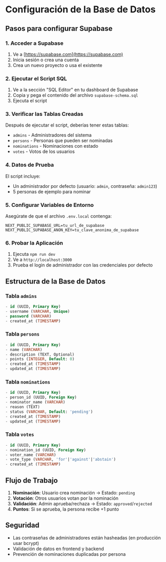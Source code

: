 # Configuración de la Base de Datos

## Pasos para configurar Supabase

### 1. Acceder a Supabase
1. Ve a [https://supabase.com](https://supabase.com)
2. Inicia sesión o crea una cuenta
3. Crea un nuevo proyecto o usa el existente

### 2. Ejecutar el Script SQL
1. Ve a la sección "SQL Editor" en tu dashboard de Supabase
2. Copia y pega el contenido del archivo `supabase-schema.sql`
3. Ejecuta el script

### 3. Verificar las Tablas Creadas
Después de ejecutar el script, deberías tener estas tablas:
- `admins` - Administradores del sistema
- `persons` - Personas que pueden ser nominadas
- `nominations` - Nominaciones con estado
- `votes` - Votos de los usuarios

### 4. Datos de Prueba
El script incluye:
- Un administrador por defecto (usuario: `admin`, contraseña: `admin123`)
- 5 personas de ejemplo para nominar

### 5. Configurar Variables de Entorno
Asegúrate de que el archivo `.env.local` contenga:
```env
NEXT_PUBLIC_SUPABASE_URL=tu_url_de_supabase
NEXT_PUBLIC_SUPABASE_ANON_KEY=tu_clave_anonima_de_supabase
```

### 6. Probar la Aplicación
1. Ejecuta `npm run dev`
2. Ve a `http://localhost:3000`
3. Prueba el login de administrador con las credenciales por defecto

## Estructura de la Base de Datos

### Tabla `admins`
```sql
- id (UUID, Primary Key)
- username (VARCHAR, Unique)
- password (VARCHAR)
- created_at (TIMESTAMP)
```

### Tabla `persons`
```sql
- id (UUID, Primary Key)
- name (VARCHAR)
- description (TEXT, Optional)
- points (INTEGER, Default: 0)
- created_at (TIMESTAMP)
- updated_at (TIMESTAMP)
```

### Tabla `nominations`
```sql
- id (UUID, Primary Key)
- person_id (UUID, Foreign Key)
- nominator_name (VARCHAR)
- reason (TEXT)
- status (VARCHAR, Default: 'pending')
- created_at (TIMESTAMP)
- updated_at (TIMESTAMP)
```

### Tabla `votes`
```sql
- id (UUID, Primary Key)
- nomination_id (UUID, Foreign Key)
- voter_name (VARCHAR)
- vote_type (VARCHAR, 'for'|'against'|'abstain')
- created_at (TIMESTAMP)
```

## Flujo de Trabajo

1. **Nominación**: Usuario crea nominación → Estado: `pending`
2. **Votación**: Otros usuarios votan por la nominación
3. **Validación**: Admin aprueba/rechaza → Estado: `approved`/`rejected`
4. **Puntos**: Si se aprueba, la persona recibe +1 punto

## Seguridad

- Las contraseñas de administradores están hasheadas (en producción usar bcrypt)
- Validación de datos en frontend y backend
- Prevención de nominaciones duplicadas por persona
